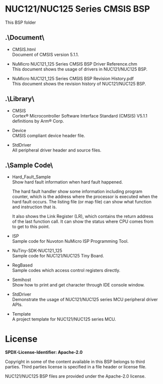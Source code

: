 # NUC121/NUC125 Series CMSIS BSP

This BSP folder

## .\Document\


- CMSIS.html<br>
	Document of CMSIS version 5.1.1.

- NuMicro NUC121_125 Series CMSIS BSP Driver Reference.chm<br>
	This document shows the usage of drivers in NUC121/NUC125 BSP.

- NuMicro NUC121_125 Series CMSIS BSP Revision History.pdf<br>
	This document shows the revision history of NUC121/NUC125 BSP.

## .\Library\


- CMSIS<br>
	Cortex® Microcontroller Software Interface Standard (CMSIS) V5.1.1 definitions by Arm® Corp.

- Device<br>
	CMSIS compliant device header file.

- StdDriver<br>
	All peripheral driver header and source files.

## .\Sample Code\


- Hard\_Fault\_Sample<br>
	Show hard fault information when hard fault happened.<p>
	The hard fault handler show some information including program counter, which is the address where the processor is executed when the hard fault occurs. The listing file (or map file) can show what function and instruction that is.<p>
	It also shows the Link Register (LR), which contains the return address of the last function call. It can show the status where CPU comes from to get to this point.

- ISP<br>
	Sample code for Nuvoton NuMicro ISP Programming Tool.

- NuTiny-SDK-NUC121_125<br>
	Sample code for NUC121/NUC125 Tiny Board.

- RegBased<br>
	Sample codes which access control registers directly.

- Semihost<br>
	Show how to print and get character through IDE console window.

- StdDriver<br>
	Demonstrate the usage of NUC121/NUC125 series MCU peripheral driver APIs.

- Template<br>
	A project template for NUC121/NUC125 series MCU.


# License

**SPDX-License-Identifier: Apache-2.0**

Copyright in some of the content available in this BSP belongs to third parties.
Third parties license is specified in a file header or license file.<p>
NUC121/NUC125 BSP files are provided under the Apache-2.0 license.

